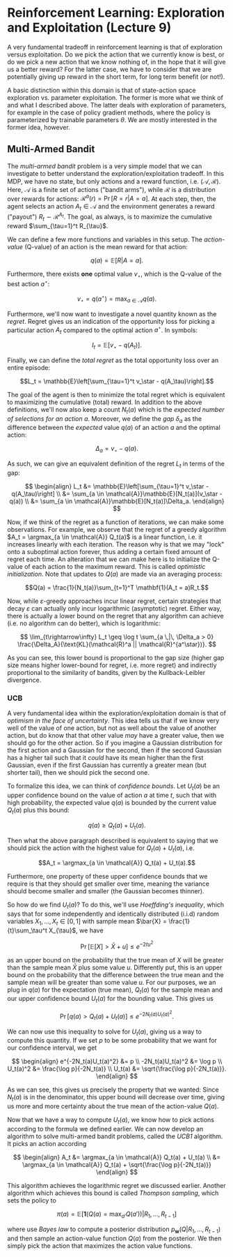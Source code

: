 # Reinforcement Learning: Exploration and Exploitation (Lecture 9)

A very fundamental tradeoff in reinforcement learning is that of exploration
versus exploitation. Do we pick the action that we currently know is best, or do
we pick a new action that we know nothing of, in the hope that it will give us a
better reward? For the latter case, we have to consider that we are potentially
giving up reward in the short term, for long term benefit (or not!).

A basic distinction within this domain is that of state-action space exploration
vs. parameter exploitation. The former is more what we think of and what I
described above. The latter deals with exploration of parameters, for example in
the case of policy gradient methods, where the policy is parameterized by
trainable parameters $\theta$. We are mostly interested in the former idea,
however.

## Multi-Armed Bandit

The *multi-armed bandit* problem is a very simple model that we can investigate
to better understand the exploration/exploitation tradeoff. In this MDP, we have
no state, but only actions and a reward function, i.e. $(\mathcal{A, R})$. Here,
$\mathcal{A}$ is a finite set of actions ("bandit arms"), while $\mathcal{R}$ is
a distribution over rewards for actions: $\mathcal{R}^a(r) = \Pr[R = r | A =
a]$. At each step, then, the agent selects an action $A_t \in \mathcal{A}$ and
the environment generates a reward ("payout") $R_t \sim \mathcal{R}^{A_t}$. The
goal, as always, is to maximize the cumulative reward $\sum_{\tau=1}^t
R_{\tau}$.

We can define a few more functions and variables in this setup. The
*action-value* (Q-value) of an action is the mean reward for that action:

$$q(a) = \mathbb{E}[R | A = a].$$

Furthermore, there exists __one__ optimal value $v_{\star}$, which is the
Q-value of the best action $a^{\star}$:

$$v_\star = q(a^\star) = \max_{a \in \mathcal{A}} q(a).$$

Furthermore, we'll now want to investigate a novel quantity known as the
*regret*. Regret gives us an indication of the opportunity loss for picking a
particular action $A_t$ compared to the optimal action $a^\star$. In symbols:

$$I_t = \mathbb{E}[v_\star - q(A_t)].$$

Finally, we can define the *total regret* as the total opportunity loss over an
entire episode:

$$L_t = \mathbb{E}\left[\sum_{\tau=1}^t v_\star - q(A_\tau)\right].$$

The goal of the agent is then to minimize the total regret which is equivalent
to maximizing the cumulative (total) reward. In addition to the above
definitions, we'll now also keep a count $N_t(a)$ which is the *expected number
of selections for an action $a$*. Moreover, we define the *gap* $\delta_a$ as
the difference between the *expected* value $q(a)$ of an action $a$ and the
optimal action:

$$\Delta_a = v_\star - q(a).$$

As such, we can give an equivalent definition of the regret $L_t$ in terms of
the gap:

$$
\begin{align}
  L_t &= \mathbb{E}\left[\sum_{\tau=1}^t v_\star - q(A_\tau)\right] \\
      &= \sum_{a \in \mathcal{A}}\mathbb{E}[N_t(a)](v_\star - q(a)) \\
      &= \sum_{a \in \mathcal{A}}\mathbb{E}[N_t(a)]\Delta_a.
\end{align}
$$

Now, if we think of the regret as a function of iterations, we can make some
observations. For example, we observe that the regret of a greedy algorithm $A_t =
\argmax_{a \in \mathcal{A}} Q_t(a)$ is a linear function, i.e. it increases
linearly with each iteration. The reason why is that we may "lock" onto a
suboptimal action forever, thus adding a certain fixed amount of regret each
time. An alteration that we can make here is to initialize the Q-value of each
action to the maximum reward. This is called *optimistic initialization*. Note
that updates to $Q(a)$ are made via an averaging process:

$$Q(a) = \frac{1}{N_t(a)}\sum_{t=1}^T \mathbf{1}(A_t = a)R_t.$$

Now, while $\varepsilon$-greedy approaches incur linear regret, certain
strategies that decay $\varepsilon$ can actually only incur logarithmic
(asymptotic) regret. Either way, there is actually a lower bound on the regret
that any algorithm can achieve (i.e. no algorithm can do better), which is
logarithmic:

$$
\lim_{t\rightarrow\infty} L_t \geq \log t \sum_{a \,|\, \Delta_a > 0} \frac{\Delta_A}{\text{KL}(\mathcal{R}^a || \mathcal{R}^{a^\star})}.
$$

As you can see, this lower bound is proportional to the gap size (higher gap
size means higher lower-bound for regret, i.e. more regret) and indirectly
proportional to the similarity of bandits, given by the Kullback-Leibler
divergence.

### UCB

A very fundamental idea within the exploration/exploitation domain is that of
*optimism in the face of uncertainty*. This idea tells us that if we know very
well of the value of one action, but not as well about the value of another
action, but do know that that other value *may* have a greater value, then we
should go for the other action. So if you imagine a Gaussian distribution for
the first action and a Gaussian for the second, then if the second Gaussian has
a higher tail such that it *could* have its mean higher than the first Gaussian,
even if the first Gaussian has currently a greater mean (but shorter tail), then
we should pick the second one.

To formalize this idea, we can think of *confidence bounds*. Let $U_t(a)$ be an
upper confidence bound on the value of action $a$ at time $t$, such that with
high probability, the expected value $q(a)$ is bounded by the current value
$Q_t(a)$ plus this bound:

$$q(a) \geq Q_t(a) + U_t(a).$$

Then what the above paragraph described is equivalent to saying that we should
pick the action with the highest value for $Q_t(a) + U_t(a)$, i.e.

$$A_t = \argmax_{a \in \mathcal{A}} Q_t(a) + U_t(a).$$

Furthermore, one property of these upper confidence bounds that we require is
that they should get smaller over time, meaning the variance should become
smaller and smaller (the Gaussian becomes thinner).

So how do we find $U_t(a)$? To do this, we'll use *Hoeffding's inequality*,
which says that for some independently and identically distributed (i.i.d)
random variables $X_1, ..., X_t \in [0, 1]$ with sample mean $\bar{X} =
\frac{1}{t}\sum_\tau^t X_{\tau}$, we have

$$\Pr[\mathbb{E}[X] > \bar{X} + u] \leq e^{-2tu^2}$$

as an upper bound on the probability that the true mean of $X$ will be greater
than the sample mean $\bar{X}$ plus some value $u$. Differently put, this is an
upper bound on the probability that the difference between the true mean and the
sample mean will be greater than some value $u$. For our purposes, we an plug in
$q(a)$ for the expectation (true mean), $Q_t(a)$ for the sample mean and our
upper confidence bound $U_t(a)$ for the bounding value. This gives us

$$\Pr[q(a) > Q_t(a) + U_t(a)] \leq e^{-2N_t(a)U_t(a)^2}.$$

We can now use this inequality to solve for $U_t(a)$, giving us a way to compute
this quantity. If we set $p$ to be some probability that we want for  our
confidence interval, we get

$$
\begin{align}
  e^{-2N_t(a)U_t(a)^2} &= p \\
  -2N_t(a)U_t(a)^2 &= \log p \\
  U_t(a)^2 &= \frac{\log p}{-2N_t(a)} \\
  U_t(a) &= \sqrt{\frac{\log p}{-2N_t(a)}}.
\end{align}
$$

As we can see, this gives us precisely the property that we wanted: Since
$N_t(a)$ is in the denominator, this upper bound will decrease over time, giving
us more and more certainty about the true mean of the action-value $Q(a)$.

Now that we have a way to compute $U_t(a)$, we know how to pick actions
according to the formula we defined earlier. We can now develop an algorithm to
solve multi-armed bandit problems, called the *UCB1* algorithm. It picks an
action according

$$
\begin{align}
  A_t &= \argmax_{a \in \mathcal{A}} Q_t(a) + U_t(a) \\
      &= \argmax_{a \in \mathcal{A}} Q_t(a) + \sqrt{\frac{\log p}{-2N_t(a)}}
\end{align}
$$

This algorithm achieves the logarithmic regret we discussed earlier. Another
algorithm which achieves this bound is called *Thompson sampling*, which sets
the policy to

$$\pi(a) = \mathbb{E}[\mathbf{1}(Q(a) = \max_{a'}Q(a')) | R_1,...,R_{t-1}]$$

where use *Bayes law* to compute a posterior distribution $p_{\mathbf{w}}(Q |
R_1,...,R_{t-1})$ and then sample an action-value function $Q(a)$ from the
posterior. We then simply pick the action that maximizes the action value
functions.
